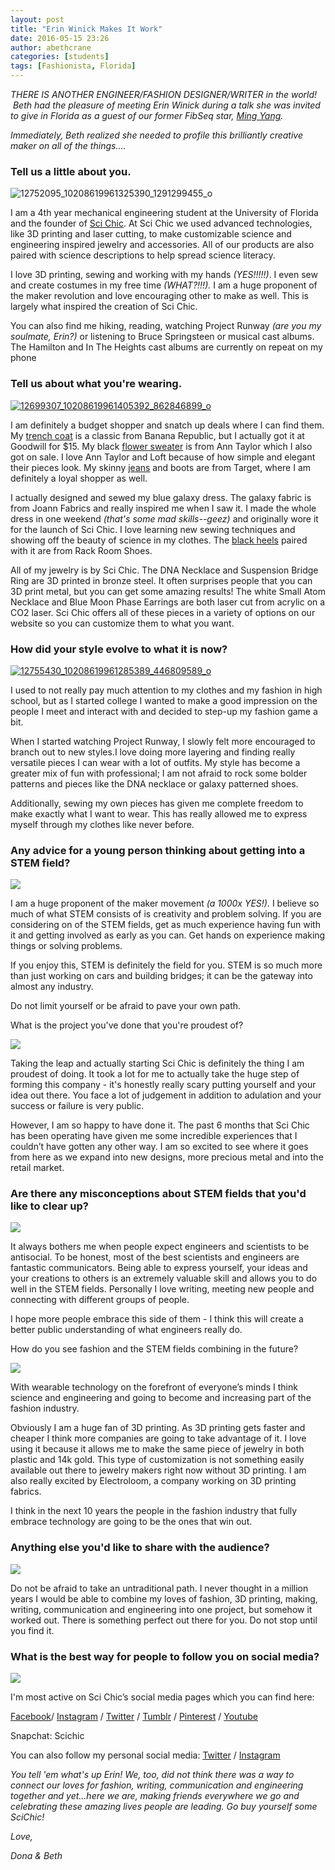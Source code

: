 ```yaml
---
layout: post
title: "Erin Winick Makes It Work"
date: 2016-05-15 23:26
author: abethcrane
categories: [students]
tags: [Fashionista, Florida]
---
```


*THERE IS ANOTHER ENGINEER/FASHION DESIGNER/WRITER in the world!  Beth had the pleasure of meeting Erin Winick during a talk she was invited to give in Florida as a guest of our former FibSeq star, [Ming Yang](http://www.fibonaccisequinsblog.com/ming-yang/).*

*Immediately, Beth realized she needed to profile this brilliantly creative maker on all of the things....*

### Tell us a little about you.

![12752095\_10208619961325390\_1291299455\_o](http://www.fibonaccisequinsblog.com/wp-content/uploads/2016/02/12752095_10208619961325390_1291299455_o-1024x683.jpg)

I am a 4th year mechanical engineering student at the University of Florida and the founder of [Sci Chic](http://www.scichic.com/). At Sci Chic we used advanced technologies, like 3D printing and laser cutting, to make customizable science and engineering inspired jewelry and accessories. All of our products are also paired with science descriptions to help spread science literacy.

I love 3D printing, sewing and working with my hands *(YES!!!!!)*. I even sew and create costumes in my free time *(WHAT?!!!).* I am a huge proponent of the maker revolution and love encouraging other to make as well. This is largely what inspired the creation of Sci Chic.

You can also find me hiking, reading, watching Project Runway *(are you my soulmate, Erin?)* or listening to Bruce Springsteen or musical cast albums. The Hamilton and In The Heights cast albums are currently on repeat on my phone

### Tell us about what you're wearing.

[![12699307\_10208619961405392\_862846899\_o](http://www.fibonaccisequinsblog.com/wp-content/uploads/2016/02/12699307_10208619961405392_862846899_o-683x1024.jpg)](http://www.fibonaccisequinsblog.com/wp-content/uploads/2016/02/12699307_10208619961405392_862846899_o.jpg)

I am definitely a budget shopper and snatch up deals where I can find them. My [trench coat](http://amzn.to/23R58o8) is a classic from Banana Republic, but I actually got it at Goodwill for $15. My black [flower sweater](http://amzn.to/229iGw1) is from Ann Taylor which I also got on sale. I love Ann Taylor and Loft because of how simple and elegant their pieces look. My skinny [jeans](http://amzn.to/1XaYh8O) and boots are from Target, where I am definitely a loyal shopper as well.

I actually designed and sewed my blue galaxy dress. The galaxy fabric is from Joann Fabrics and really inspired me when I saw it. I made the whole dress in one weekend *(that's some mad skills--geez)* and originally wore it for the launch of Sci Chic. I love learning new sewing techniques and showing off the beauty of science in my clothes. The [black heels](http://amzn.to/1TdTI8U) paired with it are from Rack Room Shoes.

All of my jewelry is by Sci Chic. The DNA Necklace and Suspension Bridge Ring are 3D printed in bronze steel. It often surprises people that you can 3D print metal, but you can get some amazing results! The white Small Atom Necklace and Blue Moon Phase Earrings are both laser cut from acrylic on a CO2 laser. Sci Chic offers all of these pieces in a variety of options on our website so you can customize them to what you want.

### How did your style evolve to what it is now?

[![12755430\_10208619961285389\_446809589\_o](http://www.fibonaccisequinsblog.com/wp-content/uploads/2016/02/12755430_10208619961285389_446809589_o-1024x683.jpg)](http://www.fibonaccisequinsblog.com/wp-content/uploads/2016/02/12755430_10208619961285389_446809589_o.jpg)

I used to not really pay much attention to my clothes and my fashion in high school, but as I started college I wanted to make a good impression on the people I meet and interact with and decided to step-up my fashion game a bit.

When I started watching Project Runway, I slowly felt more encouraged to branch out to new styles.I love doing more layering and finding really versatile pieces I can wear with a lot of outfits. My style has become a greater mix of fun with professional; I am not afraid to rock some bolder patterns and pieces like the DNA necklace or galaxy patterned shoes.

Additionally, sewing my own pieces has given me complete freedom to make exactly what I want to wear. This has really allowed me to express myself through my clothes like never before.

### Any advice for a young person thinking about getting into a STEM field?

[![](http://www.fibonaccisequinsblog.com/wp-content/uploads/2016/05/IMG_8754-683x1024.jpg)](http://www.fibonaccisequinsblog.com/wp-content/uploads/2016/05/IMG_8754.jpg)

I am a huge proponent of the maker movement *(a 1000x YES!).* I believe so much of what STEM consists of is creativity and problem solving. If you are considering on of the STEM fields, get as much experience having fun with it and getting involved as early as you can. Get hands on experience making things or solving problems.

If you enjoy this, STEM is definitely the field for you. STEM is so much more than just working on cars and building bridges; it can be the gateway into almost any industry.

Do not limit yourself or be afraid to pave your own path.

What is the project you've done that you're proudest of?

[![](http://www.fibonaccisequinsblog.com/wp-content/uploads/2016/05/IMG_8742-1024x683.jpg)](http://www.fibonaccisequinsblog.com/wp-content/uploads/2016/05/IMG_8742.jpg)

Taking the leap and actually starting Sci Chic is definitely the thing I am proudest of doing. It took a lot for me to actually take the huge step of forming this company - it's honestly really scary putting yourself and your idea out there. You face a lot of judgement in addition to adulation and your success or failure is very public.

However, I am so happy to have done it. The past 6 months that Sci Chic has been operating have given me some incredible experiences that I couldn’t have gotten any other way. I am so excited to see where it goes from here as we expand into new designs, more precious metal and into the retail market.

### Are there any misconceptions about STEM fields that you'd like to clear up?

[![](http://www.fibonaccisequinsblog.com/wp-content/uploads/2016/05/IMG_8725-683x1024.jpg)](http://www.fibonaccisequinsblog.com/wp-content/uploads/2016/05/IMG_8725-683x1024.jpg)

It always bothers me when people expect engineers and scientists to be antisocial. To be honest, most of the best scientists and engineers are fantastic communicators. Being able to express yourself, your ideas and your creations to others is an extremely valuable skill and allows you to do well in the STEM fields. Personally I love writing, meeting new people and connecting with different groups of people.

I hope more people embrace this side of them - I think this will create a better public understanding of what engineers really do.

How do you see fashion and the STEM fields combining in the future?

[![](http://www.fibonaccisequinsblog.com/wp-content/uploads/2016/05/IMG_8734-1024x683.jpg)](http://www.fibonaccisequinsblog.com/wp-content/uploads/2016/05/IMG_8734.jpg)

With wearable technology on the forefront of everyone’s minds I think science and engineering and going to become and increasing part of the fashion industry.

Obviously I am a huge fan of 3D printing. As 3D printing gets faster and cheaper I think more companies are going to take advantage of it. I love using it because it allows me to make the same piece of jewelry in both plastic and 14k gold. This type of customization is not something easily available out there to jewelry makers right now without 3D printing. I am also really excited by Electroloom, a company working on 3D printing fabrics.

I think in the next 10 years the people in the fashion industry that fully embrace technology are going to be the ones that win out.

### Anything else you'd like to share with the audience?

[![](http://www.fibonaccisequinsblog.com/wp-content/uploads/2016/05/IMG_8707-1024x683.jpg)](http://www.fibonaccisequinsblog.com/wp-content/uploads/2016/05/IMG_8707-1024x683.jpg)

Do not be afraid to take an untraditional path. I never thought in a million years I would be able to combine my loves of fashion, 3D printing, making, writing, communication and engineering into one project, but somehow it worked out. There is something perfect out there for you. Do not stop until you find it.

### What is the best way for people to follow you on social media?

[![](http://www.fibonaccisequinsblog.com/wp-content/uploads/2016/05/IMG_8800-683x1024.jpg)](http://www.fibonaccisequinsblog.com/wp-content/uploads/2016/05/IMG_8800.jpg)

I'm most active on Sci Chic’s social media pages which you can find here:

[Facebook](https://www.facebook.com/ScienceChic/)/ [Instagram](https://www.instagram.com/sci_chic/) / [Twitter](https://twitter.com/scichicnews) / [Tumblr](http://sci-chic.tumblr.com/) / [Pinterest](https://www.pinterest.com/scichic/) / [Youtube](https://www.youtube.com/channel/UC97p7wefcuBJJ25iKwmBOsA)

Snapchat: Scichic

You can also follow my personal social media: [Twitter](https://twitter.com/bcofengineering) / [Instagram](https://www.instagram.com/erinwinick/)

*You tell 'em what's up Erin! We, too, did not think there was a way to connect our loves for fashion, writing, communication and engineering together and yet...here we are, making friends everywhere we go and celebrating these amazing lives people are leading. Go buy yourself some SciChic!*

*Love,*

*Dona & Beth*
